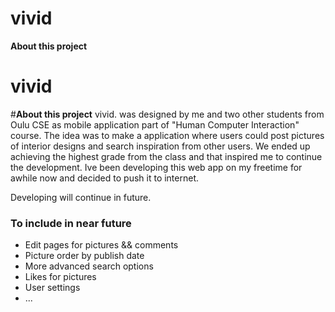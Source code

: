 
# vivid

<strong>About this project</strong>

### <h1> vivid </h1>

#<strong>About this project</strong>
vivid. was designed by me and two other students from Oulu CSE as mobile application part of "Human Computer Interaction" course. 
The idea was to make a application where users could post pictures of interior designs and search inspiration from other users.
We ended up achieving the highest grade from the class and that inspired me to continue the development.
Ive been developing this web app on my freetime for awhile now and decided to push it to internet.

Developing will continue in future.

<h3> To include in near future </h3>
<ul>
  <li>Edit pages for pictures && comments</li>
  <li>Picture order by publish date</li>
  <li>More advanced search options</li>
  <li>Likes for pictures</li>
  <li>User settings</li>
  <li>...</li>
</ul>

